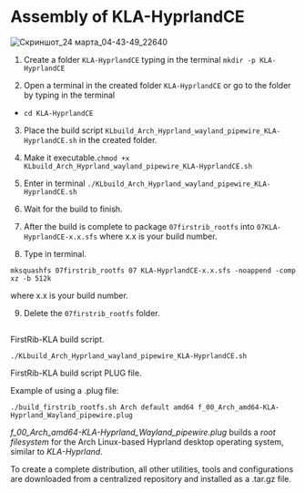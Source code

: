 # Assembly of KLA-HyprlandCE

![Скриншот_24 марта_04-43-49_22640](https://github.com/sofijacom/KLA-Hyprland/assets/107557749/9cb7631c-6fd2-4c3c-9c21-7225ee09fd70)

1) Create a folder `KLA-HyprlandCE` typing in the terminal `mkdir -p KLA-HyprlandCE`

2) Open a terminal in the created folder `KLA-HyprlandCE` or go to the folder by typing in the terminal
  
  - `cd KLA-HyprlandCE`

3) Place the build script  `KLbuild_Arch_Hyprland_wayland_pipewire_KLA-HyprlandCE.sh` in the created folder.
   
4) Make it executable.`chmod +x KLbuild_Arch_Hyprland_wayland_pipewire_KLA-HyprlandCE.sh`

5) Enter in terminal `./KLbuild_Arch_Hyprland_wayland_pipewire_KLA-HyprlandCE.sh`

6) Wait for the build to finish.

7) After the build is complete to package `07firstrib_rootfs` into `07KLA-HyprlandCE-x.x.sfs`  where x.x is your build number.

8) Type in terminal.

```
mksquashfs 07firstrib_rootfs 07 KLA-HyprlandCE-x.x.sfs -noappend -comp xz -b 512k
```
where x.x is your build number.

9) Delete the `07firstrib_rootfs` folder.

##

FirstRib-KLA build script. 

```
./KLbuild_Arch_Hyprland_wayland_pipewire_KLA-HyprlandCE.sh
```
FirstRib-KLA build script PLUG file.

Example of using a .plug file:

```
./build_firstrib_rootfs.sh Arch default amd64 f_00_Arch_amd64-KLA-Hyprland_Wayland_pipewire.plug
```

*f_00_Arch_amd64-KLA-Hyprland_Wayland_pipewire.plug* builds a *root filesystem* for the Arch Linux-based Hyprland desktop operating system, similar to *KLA-Hyprland*.

To create a complete distribution, all other utilities, tools and configurations are downloaded from a centralized repository and installed as a .tar.gz file.
